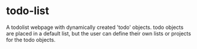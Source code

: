 # todo-list
A todolist webpage with dynamically created 'todo' objects. todo objects are placed in a default list, but the user can define their own lists or projects for the todo objects.
